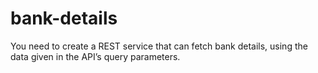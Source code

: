 # bank-details
You need to create a REST service that can fetch bank details, using the data given in the API’s query parameters. 
